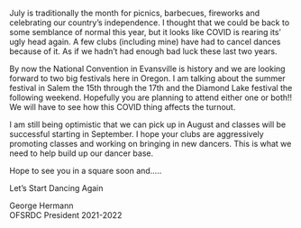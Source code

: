 July is traditionally the month for picnics, barbecues, fireworks and celebrating our country’s independence. I thought that we could be back to some semblance of normal this year, but it looks like COVID is rearing its’ ugly head again.  A few clubs (including mine) have had to cancel dances because of it. As if we hadn’t had enough bad luck these last two years.

By now the National Convention in Evansville is history and we are looking forward to two big festivals here in Oregon. I am talking about the summer festival in Salem the 15th through the 17th and the Diamond Lake festival the following weekend. Hopefully you are planning to attend either one or both!!   We will have to see how this COVID thing affects the turnout.

I am still being optimistic that we can pick up in August and classes will be successful starting in September. I hope your clubs are aggressively promoting classes and working on bringing in new dancers. This is what we need to help build up our dancer base.

Hope to see you in a square soon and…..

Let’s Start Dancing Again

George Hermann   
OFSRDC President 2021-2022
